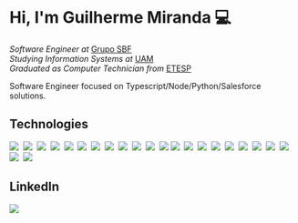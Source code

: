 
# Hi, I'm Guilherme Miranda :computer:
*Software Engineer at* [Grupo SBF](https://ri.gruposbf.com.br/)<br>
*Studying Information Systems at* [UAM](https://portal.anhembi.br/)<br>
*Graduated as Computer Technician from* [ETESP](http://www.etesaopaulo.com.br/)

Software Engineer focused on Typescript/Node/Python/Salesforce solutions.

## Technologies
<p align="left">
  <img src="https://img.icons8.com/color/40/000000/salesforce.png"/>&nbsp;
  <img src="https://img.icons8.com/color/40/000000/java-coffee-cup-logo.png"/>&nbsp;
  <img src="https://img.icons8.com/color/40/000000/python.png"/>&nbsp;
  <img src="https://img.icons8.com/offices/40/000000/php-logo.png"/>&nbsp;
  <img src="https://user-images.githubusercontent.com/15850886/95502275-f8869c00-097f-11eb-9829-d345ec57e52d.png"/>&nbsp;
  <img src="https://img.icons8.com/color/40/000000/html-5.png"/>&nbsp;
  <img src="https://img.icons8.com/color/40/000000/css3.png"/>&nbsp;
  <img src="https://img.icons8.com/color/40/000000/javascript.png"/>&nbsp;
  <img src="https://img.icons8.com/color/40/000000/wordpress.png"/>&nbsp;
  <img src="https://img.icons8.com/color/40/000000/npm.png"/>&nbsp;
  <img src="https://user-images.githubusercontent.com/15850886/95500880-e4419f80-097d-11eb-9b4f-05ab0d891b4f.png">&nbsp;
  <img src="https://img.icons8.com/color/40/000000/sass.png"/>
  <img src="https://img.icons8.com/color/40/000000/amazon-web-services.png"/>&nbsp;
  <img src="https://img.icons8.com/color/40/000000/docker.png"/>&nbsp;
  <img src="https://img.icons8.com/color/40/null/kubernetes.png"/>&nbsp;
  <img src="https://img.icons8.com/color/48/null/typescript.png"/>&nbsp;
  <img src="https://img.icons8.com/color/48/null/nodejs.png"/>&nbsp;
  <img src="https://img.icons8.com/color/48/null/google-cloud.png"/>&nbsp;
  <img src="https://img.icons8.com/fluency/48/null/grafana.png"/>&nbsp;
  <img src="https://img.icons8.com/color/48/null/kibana.png"/>&nbsp;
  <img src="https://user-images.githubusercontent.com/15850886/204028009-3e895fca-8c4b-474d-ba73-732db753b545.png"/>&nbsp;
  <img src="https://user-images.githubusercontent.com/15850886/204028315-e8476f32-e9a6-4f95-a37c-239775099f57.png"/>&nbsp;
  <img src="https://user-images.githubusercontent.com/15850886/204029008-88d38b5e-7eeb-47a4-8ee2-6a311f5b832f.jpeg"/>&nbsp;
</p>

## LinkedIn

<a href="https://www.linkedin.com/in/guilherme-m-786581101/"><img src="https://img.icons8.com/fluent/40/000000/linkedin.png"/></a>
